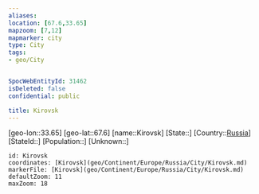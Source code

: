 ```yaml
---
aliases: 
location: [67.6,33.65]
mapzoom: [7,12] 
mapmarker: city 
type: City
tags:
- geo/City


SpocWebEntityId: 31462
isDeleted: false
confidential: public

title: Kirovsk
---
```

[geo-lon::33.65]
[geo-lat::67.6]
[name::Kirovsk]
[State::]
[Country::[Russia](geo/Continent/Europe/Russia.md)]
[StateId::]
[Population::]
[Unknown::]


```leaflet
id: Kirovsk
coordinates: [Kirovsk](geo/Continent/Europe/Russia/City/Kirovsk.md)
markerFile: [Kirovsk](geo/Continent/Europe/Russia/City/Kirovsk.md)
defaultZoom: 11 
maxZoom: 18
```


